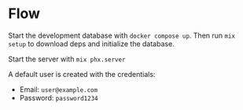 # Flow

Start the development database with `docker compose up`. Then run `mix setup` to download deps and initialize the database.

Start the server with `mix phx.server`

A default user is created with the credentials:

- Email: `user@example.com`
- Password: `password1234`
